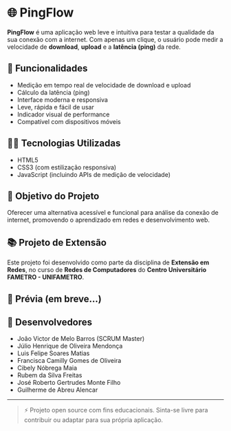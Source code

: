 # 🌐 PingFlow

**PingFlow** é uma aplicação web leve e intuitiva para testar a qualidade da sua conexão com a internet. Com apenas um clique, o usuário pode medir a velocidade de **download**, **upload** e a **latência (ping)** da rede.

## 🚀 Funcionalidades

- Medição em tempo real de velocidade de download e upload
- Cálculo da latência (ping)
- Interface moderna e responsiva
- Leve, rápida e fácil de usar
- Indicador visual de performance
- Compatível com dispositivos móveis

## 👨‍💻 Tecnologias Utilizadas

- HTML5  
- CSS3 (com estilização responsiva)  
- JavaScript (incluindo APIs de medição de velocidade)  

## 🧪 Objetivo do Projeto

Oferecer uma alternativa acessível e funcional para análise da conexão de internet, promovendo o aprendizado em redes e desenvolvimento web.

## 📚 Projeto de Extensão

Este projeto foi desenvolvido como parte da disciplina de **Extensão em Redes**, no curso de **Redes de Computadores** do **Centro Universitário FAMETRO - UNIFAMETRO**.

## 📸 Prévia (em breve...)

## 👥 Desenvolvedores

- João Victor de Melo Barros (SCRUM Master)  
- Júlio Henrique de Oliveira Mendonça  
- Luis Felipe Soares Matias  
- Francisca Camilly Gomes de Oliveira  
- Cibely Nóbrega Maia  
- Rubem da Silva Freitas  
- José Roberto Gertrudes Monte Filho  
- Guilherme de Abreu Alencar

---

> ⚡ Projeto open source com fins educacionais. Sinta-se livre para contribuir ou adaptar para sua própria aplicação.
